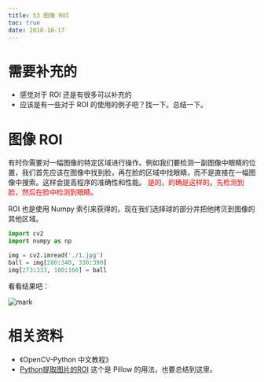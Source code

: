 ```yaml
---
title: 53 图像 ROI
toc: true
date: 2018-10-17
---
```

# 需要补充的

- 感觉对于 ROI 还是有很多可以补充的
- 应该是有一些对于 ROI 的使用的例子吧？找一下。总结一下。


# 图像 ROI


有时你需要对一幅图像的特定区域进行操作。例如我们要检测一副图像中眼睛的位置，我们首先应该在图像中找到脸，再在脸的区域中找眼睛，而不是直接在一幅图像中搜索。这样会提高程序的准确性和性能。 <span style="color:red;">是的，的确是这样的。先检测到脸，然后在脸中检测到眼睛。</span>

ROI 也是使用 Numpy 索引来获得的。现在我们选择球的部分并把他拷贝到图像的其他区域。

```python
import cv2
import numpy as np

img = cv2.imread('./1.jpg')
ball = img[280:340, 330:390]
img[273:333, 100:160] = ball
```

看看结果吧：


![mark](http://images.iterate.site/blog/image/181017/9JCkgcjH69.png?imageslim)




# 相关资料

- 《OpenCV-Python 中文教程》
- [Python提取图片的ROI](https://www.cnblogs.com/cpointer/p/4899800.html) 这个是 Pillow 的用法，也要总结到这里。
